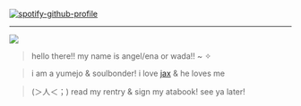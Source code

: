 [![spotify-github-profile](https://spotify-github-profile.kittinanx.com/api/view?uid=wiqpso001ptb91pw301gqg52q&cover_image=true&theme=novatorem&show_offline=false&background_color=121212&interchange=false&bar_color=98b0e2&bar_color_cover=false)](https://github.com/kittinan/spotify-github-profile)
***
![](https://media.tenor.com/U-CW_-kw47sAAAAi/wadanohara-wadda.gif)

> hello there!! my name is angel/ena or wada!! ~ ✧

> i am a yumejo & soulbonder! i love [jax](https://tadc.fandom.com/wiki/Jax) & he loves me

> (＞人＜；) read my rentry & sign my atabook! see ya later!
